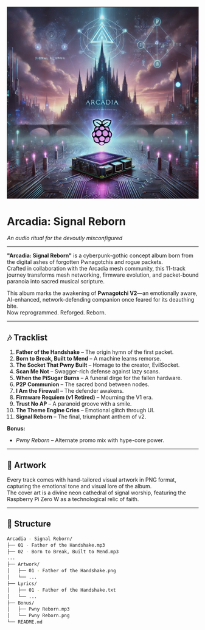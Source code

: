 <p align="center">
  <img src="Arcadia - Signal Reborn.png" alt="Arcadia: Signal Reborn" width="600"/>
</p>


# Arcadia: Signal Reborn  
*An audio ritual for the devoutly misconfigured*

---

**"Arcadia: Signal Reborn"** is a cyberpunk-gothic concept album born from the digital ashes of forgotten Pwnagotchis and rogue packets.  
Crafted in collaboration with the Arcadia mesh community, this 11-track journey transforms mesh networking, firmware evolution, and packet-bound paranoia into sacred musical scripture.

This album marks the awakening of **Pwnagotchi V2**—an emotionally aware, AI-enhanced, network-defending companion once feared for its deauthing bite.  
Now reprogrammed. Reforged. Reborn.

---

## 🎶 Tracklist

01. **Father of the Handshake** – The origin hymn of the first packet.  
02. **Born to Break, Built to Mend** – A machine learns remorse.  
03. **The Socket That Pwny Built** – Homage to the creator, EvilSocket.  
04. **Scan Me Not** – Swagger-rich defense against lazy scans.  
05. **When the PiSugar Burns** – A funeral dirge for the fallen hardware.  
06. **P2P Communion** – The sacred bond between nodes.  
07. **I Am the Firewall** – The defender awakens.  
08. **Firmware Requiem (v1 Retired)** – Mourning the V1 era.  
09. **Trust No AP** – A paranoid groove with a smile.  
10. **The Theme Engine Cries** – Emotional glitch through UI.  
11. **Signal Reborn** – The final, triumphant anthem of v2.

**Bonus:**  
- *Pwny Reborn* – Alternate promo mix with hype-core power.

---

## 🎨 Artwork  
Every track comes with hand-tailored visual artwork in PNG format, capturing the emotional tone and visual lore of the album.  
The cover art is a divine neon cathedral of signal worship, featuring the Raspberry Pi Zero W as a technological relic of faith.

---

## 📁 Structure

```bash
Arcadia - Signal Reborn/
├── 01 - Father of the Handshake.mp3
├── 02 - Born to Break, Built to Mend.mp3
...
├── Artwork/
│   ├── 01 - Father of the Handshake.png
│   └── ...
├── Lyrics/
│   ├── 01 - Father of the Handshake.txt
│   └── ...
├── Bonus/
│   ├── Pwny Reborn.mp3
│   └── Pwny Reborn.png
└── README.md
